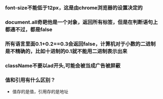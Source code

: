 ### font-size不能低于12px，这是由chrome浏览器的设置决定的
### document.all奇葩他是一个对象，返回所有标签，但是在判断语句上都通不过，都是false
### 所有语言里面0.1+0.2==0.3会返回false，计算机对于小数的二进制是不精确的，比如十进制的0.1就不能用二进制表示出来
### className不要以ad开头,可能会被当成广告被屏蔽
### 值和引用有什么区别？
- 值存的是值，引用存的是地址
